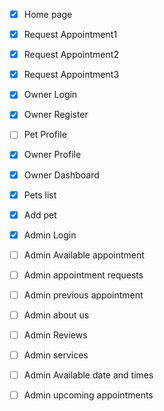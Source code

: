 - [x] Home page
- [x] Request Appointment1
- [x] Request Appointment2
- [x] Request Appointment3
- [X] Owner Login
- [x] Owner Register
- [ ] Pet Profile
- [x] Owner Profile
- [x] Owner Dashboard
- [x] Pets list
- [x] Add pet
- [x] Admin Login
- [ ] Admin Available appointment
- [ ] Admin appointment requests
- [ ] Admin previous appointment
- [ ] Admin about us
- [ ] Admin Reviews
- [ ] Admin services
- [ ] Admin Available date and times
- [ ] Admin upcoming appointments



